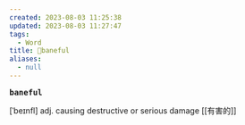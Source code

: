 ```yaml
---
created: 2023-08-03 11:25:38
updated: 2023-08-03 11:27:47
tags:
  - Word
title: 📖baneful
aliases:
  - null
---
```


<pre><strong>baneful</strong></pre>
[ˈbeɪnfl]
adj. causing destructive or serious damage [[有害的]]
